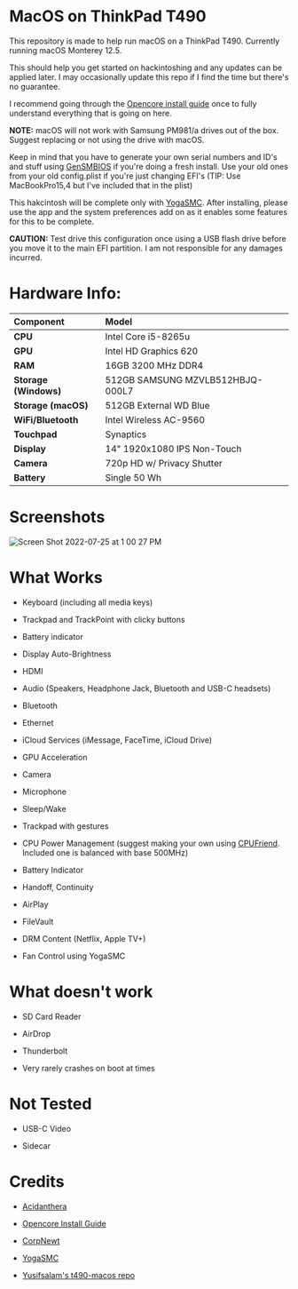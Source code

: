# MacOS on ThinkPad T490

This repository is made to help run macOS on a ThinkPad T490. Currently running macOS Monterey 12.5.

This should help you get started on hackintoshing and any updates can be applied later. I may occasionally update this repo if I find the time but there's no guarantee.

I recommend going through the [Opencore install guide](https://dortania.github.io/OpenCore-Install-Guide/) once to fully understand everything that is going on here. 

**NOTE:** macOS will not work with Samsung PM981/a drives out of the box. Suggest replacing or not using the drive with macOS.

Keep in mind that you have to generate your own serial numbers and ID's and stuff using [GenSMBIOS](https://github.com/corpnewt/GenSMBIOS) if you're doing a fresh install. Use your old ones from your old config.plist if you're just changing EFI's (TIP: Use MacBookPro15,4 but I've included that in the plist)

This hakcintosh will be complete only with [YogaSMC](https://github.com/zhen-zen/YogaSMC). After installing, please use the app and the system preferences add on as it enables some features for this to be complete. 

**CAUTION:** Test drive this configuration once using a USB flash drive before you move it to the main EFI partition. I am not responsible for any damages incurred.

# **Hardware Info:**

|**Component**|**Model**|
|:-|:-|
|**CPU**|Intel Core i5-8265u|
|**GPU**|Intel HD Graphics 620|
|**RAM**|16GB 3200 MHz DDR4|
|**Storage (Windows)** |512GB SAMSUNG MZVLB512HBJQ-000L7|
|**Storage (macOS)**|512GB External WD Blue|
|**WiFi/Bluetooth**|Intel Wireless AC-9560|
|**Touchpad**|Synaptics|
|**Display**|14" 1920x1080 IPS Non-Touch|
|**Camera**|720p HD w/ Privacy Shutter|
|**Battery**|Single 50 Wh|

# Screenshots
![Screen Shot 2022-07-25 at 1 00 27 PM](https://user-images.githubusercontent.com/83172580/180743125-245d7e03-1751-4e0b-ba53-46c122ddc58b.jpg)

# What Works

* Keyboard (including all media keys)

* Trackpad and TrackPoint with clicky buttons

* Battery indicator

* Display Auto-Brightness

* HDMI

* Audio (Speakers, Headphone Jack, Bluetooth and USB-C headsets)

* Bluetooth

* Ethernet

* iCloud Services (iMessage, FaceTime, iCloud Drive)

* GPU Acceleration

* Camera

* Microphone

* Sleep/Wake

* Trackpad with gestures

* CPU Power Management (suggest making your own using [CPUFriend](https://github.com/corpnewt/CPUFriendFriend). Included one is balanced with base 500MHz)

* Battery Indicator

* Handoff, Continuity

* AirPlay

* FileVault

* DRM Content (Netflix, Apple TV+)

* Fan Control using YogaSMC

# What doesn't work

* SD Card Reader

* AirDrop

* Thunderbolt

* Very rarely crashes on boot at times

# Not Tested

* USB-C Video

* Sidecar

# Credits

* [Acidanthera](https://github.com/acidanthera)

* [Opencore Install Guide](https://dortania.github.io/OpenCore-Install-Guide/)

* [CorpNewt](https://github.com/corpnewt)

* [YogaSMC](https://github.com/zhen-zen/YogaSMC)

* [Yusifsalam's t490-macos repo](https://github.com/yusifsalam/t490-macos)
